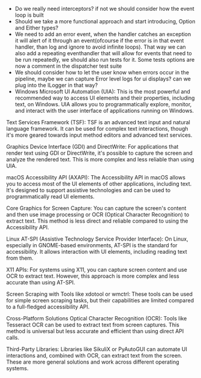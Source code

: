 - Do we really need interceptors? if not we should consider how the event loop is built
- Should we take a more functional approach and start introducing, Option and Either types?
- We need to add an error event, when the handler catches an exception it will alert of it through an event(ofcourse if
  the error is in that event handler, than log and ignore to avoid infinite loops).
  That way we can also add a repeating eventhandler that will allow for events that need to be run repeatedly, we should
  also run tests for it. Some tests options are now a comment in the dispatcher test suite
- We should consider how to let the user know when errors occur in the pipeline, maybe we can capture Error level logs
  for ui displays? can we plug into the ILogger in that way?
- Windows
  Microsoft UI Automation (UIA): This is the most powerful and recommended way to access UI elements and their
  properties, including text, on Windows. UIA allows you to programmatically explore, monitor, and interact with the
  user interface of applications running on Windows.

Text Services Framework (TSF): TSF is an advanced text input and natural language framework. It can be used for complex
text interactions, though it's more geared towards input method editors and advanced text services.

Graphics Device Interface (GDI) and DirectWrite: For applications that render text using GDI or DirectWrite, it's
possible to capture the screen and analyze the rendered text. This is more complex and less reliable than using UIA.

macOS
Accessibility API (AXAPI): The Accessibility API in macOS allows you to access most of the UI elements of other
applications, including text. It's designed to support assistive technologies and can be used to programmatically read
UI elements.

Core Graphics for Screen Capture: You can capture the screen's content and then use image processing or OCR (Optical
Character Recognition) to extract text. This method is less direct and reliable compared to using the Accessibility API.

Linux
AT-SPI (Assistive Technology Service Provider Interface): On Linux, especially in GNOME-based environments, AT-SPI is
the standard for accessibility. It allows interaction with UI elements, including reading text from them.

X11 APIs: For systems using X11, you can capture screen content and use OCR to extract text. However, this approach is
more complex and less accurate than using AT-SPI.

Screen Scraping with Tools like xdotool or wmctrl: These tools can be used for simple screen scraping tasks, but their
capabilities are limited compared to a full-fledged accessibility API.

Cross-Platform Solutions
Optical Character Recognition (OCR): Tools like Tesseract OCR can be used to extract text from screen captures. This
method is universal but less accurate and efficient than using direct API calls.

Third-Party Libraries: Libraries like SikuliX or PyAutoGUI can automate UI interactions and, combined with OCR, can
extract text from the screen. These are more general solutions and work across different operating systems.